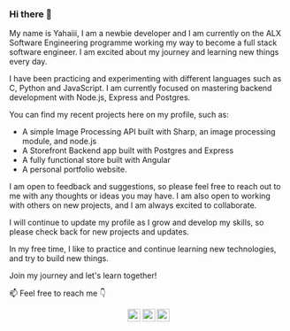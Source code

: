 ### Hi there 👋

My name is Yahaiii, I am a newbie developer and I am currently on the ALX Software Engineering programme working my way to become a full stack software engineer. I am excited about my journey and learning new things every day.

I have been practicing and experimenting with different languages such as C, Python and JavaScript. I am currently focused on mastering backend development with Node.js, Express and Postgres.

You can find my recent projects here on my profile, such as:
- A simple Image Processing API built with Sharp, an image processing module, and node.js
- A Storefront Backend app built with Postgres and Express
- A fully functional store built with Angular
- A personal portfolio website.

I am open to feedback and suggestions, so please feel free to reach out to me with any thoughts or ideas you may have. I am also open to working with others on new projects, and I am always excited to collaborate.

I will continue to update my profile as I grow and develop my skills, so please check back for new projects and updates.

In my free time, I like to practice and continue learning new technologies, and try to build new things.

Join my journey and let's learn together!

 📫 Feel free to reach me 👇
 
<p align="center"> <a href="https://www.linkedin.com/in/yahayaaluke/"><img src="https://img.shields.io/badge/linkedin-%230077B5.svg?&style=for-the-badge&logo=linkedin&logoColor=white" height=23></a> <a href="mailto:yahayaaluke@gmail.com"><img src="https://img.shields.io/badge/Gmail-D14836?style=for-the-badge&logo=gmail&logoColor=white" height=23></a> <a href="https://wa.link/1yxxel"><img src="https://img.shields.io/badge/WhatsApp-25D366?style=for-the-badge&logo=whatsapp&logoColor=white" height=23></a> 

<!--
**yahaiii/Yahaiii** is a ✨ _special_ ✨ repository because its `README.md` (this file) appears on your GitHub profile.

Here are some ideas to get you started:

- 🔭 I’m currently working on ...
- 🌱 I’m currently learning ...
- 👯 I’m looking to collaborate on ...
- 🤔 I’m looking for help with ...
- 💬 Ask me about ...
- 📫 How to reach me: ...
- 😄 Pronouns: ...
- ⚡ Fun fact: ...
-->

